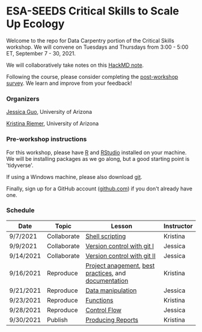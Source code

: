 # ESA-SEEDS Critical Skills to Scale Up Ecology
Welcome to the repo for Data Carpentry portion of the Critical Skills workshop. We will convene on Tuesdays and Thursdays from 3:00 - 5:00 ET, September 7 - 30, 2021. 

We will collaboratively take notes on this [HackMD note](https://hackmd.io/1I-tEmTaReWjZJXrC-OQOA). 

Following the course, please consider completing the [post-workshop survey](https://docs.google.com/forms/d/1mr18jESP-1KXKx6CsrV-H5V5UHp5VIPq1gkuQM75Jls/edit). We learn and improve from your feedback!

### Organizers
[Jessica Guo](mailto:jessicaguo@email.arizona.edu), University of Arizona

[Kristina Riemer](mailto:kristinariemer@email.arizona.edu), University of Arizona

### Pre-workshop instructions
For this workshop, please have [R](https://www.r-project.org) and [RStudio](https://www.rstudio.com/products/rstudio/download/) installed on your machine. We will be installing packages as we go along, but a good starting point is 'tidyverse'. 

If using a Windows machine, please also download [git](http://git-scm.com/). 

Finally, sign up for a GitHub account ([github.com](https://github.com/)) if you don't already have one.

### Schedule
| Date  | Topic | Lesson   |  Instructor	 |
|---|---|---|---|
| 9/7/2021  | Collaborate | [Shell scripting](http://swcarpentry.github.io/shell-novice/)  | Kristina |
| 9/9/2021 | Collaborate | [Version control with git I](http://swcarpentry.github.io/git-novice/) | Jessica | 
| 9/14/2021  | Collaborate | [Version control with git II](http://swcarpentry.github.io/git-novice/)  | Jessica |
| 9/16/2021  | Reproduce | [Project anagement](http://swcarpentry.github.io/r-novice-gapminder/02-project-intro/index.html),  [best practices](http://swcarpentry.github.io/r-novice-inflammation/06-best-practices-R/index.html), and [documentation]() | Kristina |
| 9/21/2021 | Reproduce | [Data manipulation](https://datacarpentry.org/R-ecology-lesson/03-dplyr.html)  | Jessica |
| 9/23/2021 | Reproduce | [Functions](https://swcarpentry.github.io/r-novice-gapminder/10-functions/index.html)  | Kristina |
| 9/28/2021 | Reproduce | [Control Flow](https://swcarpentry.github.io/r-novice-gapminder/07-control-flow/index.html) | Jessica |
| 9/30/2021 | Publish | [Producing Reports](http://swcarpentry.github.io/r-novice-gapminder/15-knitr-markdown/index.html)  | Kristina |


